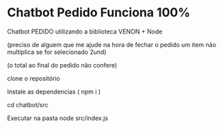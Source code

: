 # Chatbot Pedido Funciona 100%

Chatbot PEDIDO utilizando a biblioteca VENON + Node

(preciso de alguem que me ajude na hora de fechar o pedido um item não multiplica se for selecionado 2und)

(o total ao final do pedido não confere)

clone o repositório

Instale as dependencias ( npm i )

cd chatbot/src

Executar na pasta node src/index.js

